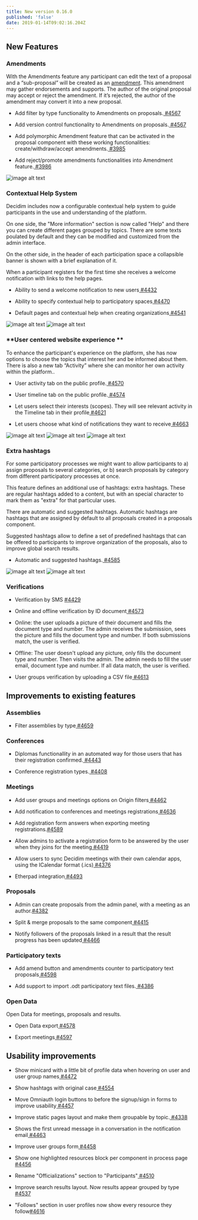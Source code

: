 ```yaml
---
title: New version 0.16.0
published: 'false'
date: 2019-01-14T09:02:16.204Z
---
```

## New Features

### **Amendments**

With the Amendments feature any participant can edit the text of a proposal and a “sub-proposal” will be created as an [amendment](https://en.wikipedia.org/wiki/Amendment). This amendment may gather endorsements and supports. The author of the original proposal may accept or reject the amendment. If it’s rejected, the author of the amendment may convert it into a new proposal.

* Add filter by type functionality to Amendments on proposals.[ #4567](https://github.com/decidim/decidim/pull/4567/)

* Add version control functionality to Amendments on proposals.[ #4567](https://github.com/decidim/decidim/pull/4567/)

* Add polymorphic Amendment feature that can be activated in the proposal component with these working functionalities: create/withdraw/accept amendments.[ #3985](https://github.com/decidim/decidim/pull/3985/)

* Add reject/promote amendments functionalities into Amendment feature.[ #3986](https://github.com/decidim/decidim/pull/3986/)

![image alt text](/blog/images/release-0.16.0-image-1.png)

### **Contextual Help System**

Decidim includes now a configurable contextual help system to guide participants in the use and understanding of the platform.

On one side, the "More information" section is now called "Help" and there you can create different pages grouped by topics. There are some texts poulated by default and they can be modified and customized from the admin interface.

On the other side, in the header of each participation space a collapsible banner is shown with a brief explanation of it.

When a participant registers for the first time she receives a welcome notification with links to the help pages.

* Ability to send a welcome notification to new users[ #4432](https://github.com/decidim/decidim/pull/4432)

* Ability to specify contextual help to participatory spaces[ #4470](https://github.com/decidim/decidim/pull/4470)

* Default pages and contextual help when creating organizations[ #4541](https://github.com/decidim/decidim/pull/4541)


![image alt text](/blog/images/release-0.16.0-image-2.png)
![image alt text](/blog/images/release-0.16.0-image-3.png)


### **User centered website experience **

To enhance the participant's experience on the platform, she has now options to choose the topics that interest her and be informed about them. There is also a new tab “Activity” where she can monitor her own activity within the platform..

* User activity tab on the public profile.[ #4570](https://github.com/decidim/decidim/pull/4570)

* User timeline tab on the public profile.[ #4574](https://github.com/decidim/decidim/pull/4574)

* Let users select their interests (scopes). They will see relevant activity in the Timeline tab in their profile[ #4621](https://github.com/decidim/decidim/pull/4621)

* Let users choose what kind of notifications they want to receive[ #4663](https://github.com/decidim/decidim/pull/4663)


![image alt text](/blog/images/release-0.16.0-image-4.png)
![image alt text](/blog/images/release-0.16.0-image-5.png)
![image alt text](/blog/images/release-0.16.0-image-6.png)



### **Extra hashtags**

For some participatory processes we might want to allow participants to a) assign proposals to several categories, or b) search proposals by category from different participatory processes at once.

This feature defines an additional use of hashtags: extra hashtags. These are regular hashtags added to a content, but with an special character to mark them as "extra" for that particular uses. 

There are automatic and suggested hashtags. Automatic hashtags are hashtags that are assigned by default to all proposals created in a proposals component.

Suggested hashtags allow to define a set of predefined hashtags that can be offered to participants to improve organization of the proposals, also to improve global search results.

* Automatic and suggested hashtags.[ #4585](https://github.com/decidim/decidim/pull/4585/)


![image alt text](/blog/images/release-0.16.0-image-7.png)
![image alt text](/blog/images/release-0.16.0-image-8.png)


### **Verifications**

* Verification by SMS [#4429](https://github.com/decidim/decidim/pull/4429)

* Online and offline verification by ID document[ #4573](https://github.com/decidim/decidim/pull/4573)


* Online: the user uploads a picture of their document and fills the document type and number. The admin receives the submission, sees the picture and fills the document type and number. If both submissions match, the user is verified.

* Offline: The user doesn't upload any picture, only fills the document type and number. Then visits the admin. The admin needs to fill the user email, document type and number. If all data match, the user is verified.


* User groups verification by uploading a CSV file[ #4613](https://github.com/decidim/decidim/pull/4613)

## Improvements to existing features

### **Assemblies**

* Filter assemblies by type[ #4659](https://github.com/decidim/decidim/pull/4659/)

### **Conferences**

* Diplomas functionallity in an automated way for those users that has their registration confirmed.[ #4443](https://github.com/decidim/decidim/pull/4443)

* Conference registration types.[ #4408](https://github.com/decidim/decidim/pull/4408)

### **Meetings**

* Add user groups and meetings options on Origin filters[ #4462](https://github.com/decidim/decidim/pull/4462)

* Add notification to conferences and meetings registrations[ #4636](https://github.com/decidim/decidim/pull/4636/)

* Add registration form answers when exporting meeting registrations.[#4589](https://github.com/decidim/decidim/pull/4589)

* Allow admins to activate a registration form to be answered by the user when they joins for the meeting[ #4419](https://github.com/decidim/decidim/pull/4419)

* Allow users to sync Decidim meetings with their own calendar apps, using the ICalendar format (.ics)[ #4376](https://github.com/decidim/decidim/pull/4376)

* Etherpad integration[ #4493](https://github.com/decidim/decidim/pull/4493)

### **Proposals**

* Admin can create proposals from the admin panel, with a meeting as an author.[#4382](https://github.com/decidim/decidim/pull/4382)

* Split & merge proposals to the same component[ #4415](https://github.com/decidim/decidim/pull/4415)

* Notify followers of the proposals linked in a result that the result progress has been updated[ #4466](https://github.com/decidim/decidim/pull/4466)

### **Participatory texts**

* Add amend button and amendments counter to participatory text proposals[ #4598](https://github.com/decidim/decidim/pull/4598/)

* Add support to import .odt participatory text files.[ #4386](https://github.com/decidim/decidim/pull/4386)

### **Open Data**

Open Data for meetings, proposals and results.

* Open Data export[ #4578](https://github.com/decidim/decidim/pull/4578)

* Export meetings[ #4597](https://github.com/decidim/decidim/pull/4597)

## Usability improvements

* Show minicard with a little bit of profile data when hovering on user and user group names[ #4472](https://github.com/decidim/decidim/pull/4472)

* Show hashtags with original case[ #4554](https://github.com/decidim/decidim/pull/4554)

* Move Omniauth login buttons to before the signup/sign in forms to improve usability[ #4457](https://github.com/decidim/decidim/pull/4457)

* Improve static pages layout and make them groupable by topic.[ #4338](https://github.com/decidim/decidim/pull/4338)

* Shows the first unread message in a conversation in the notification email[ #4463](https://github.com/decidim/decidim/pull/4463)

* Improve user groups form[ #4458](https://github.com/decidim/decidim/pull/4458)

* Show one highlighted resources block per component in process page[ #4456](https://github.com/decidim/decidim/pull/4456)

* Rename "Officializations" section to "Participants"[ #4510](https://github.com/decidim/decidim/pull/4510)

* Improve search results layout. Now results appear grouped by type[ #4537](https://github.com/decidim/decidim/pull/4537)

* "Follows" section in user profiles now show every resource they follow[#4616](https://github.com/decidim/decidim/pull/4616)
